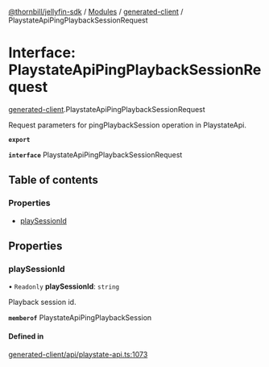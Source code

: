 [@thornbill/jellyfin-sdk](../README.md) / [Modules](../modules.md) / [generated-client](../modules/generated_client.md) / PlaystateApiPingPlaybackSessionRequest

# Interface: PlaystateApiPingPlaybackSessionRequest

[generated-client](../modules/generated_client.md).PlaystateApiPingPlaybackSessionRequest

Request parameters for pingPlaybackSession operation in PlaystateApi.

**`export`**

**`interface`** PlaystateApiPingPlaybackSessionRequest

## Table of contents

### Properties

- [playSessionId](generated_client.PlaystateApiPingPlaybackSessionRequest.md#playsessionid)

## Properties

### playSessionId

• `Readonly` **playSessionId**: `string`

Playback session id.

**`memberof`** PlaystateApiPingPlaybackSession

#### Defined in

[generated-client/api/playstate-api.ts:1073](https://github.com/thornbill/jellyfin-sdk-typescript/blob/3ae780a/src/generated-client/api/playstate-api.ts#L1073)
